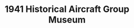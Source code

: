 ---
layout: repo
title: "1941 Historical Aircraft Group Museum"
id: 20476
permalink: repos/20476/
---